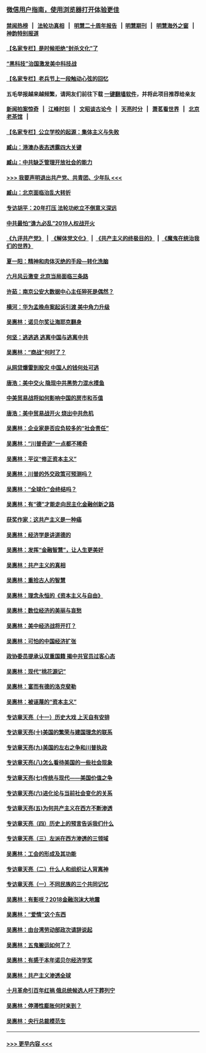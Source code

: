### [微信用户指南，使用浏览器打开体验更佳](https://github.com/gfw-breaker/banned-news1/blob/master/indexes/wechat-guide.md?t=0)
#### [禁闻热榜](热点新闻.md?t=0)  &nbsp;&nbsp;|&nbsp;&nbsp; [法轮功真相](https://github.com/gfw-breaker/truth/blob/master/README.md?t=0) &nbsp;&nbsp;|&nbsp;&nbsp; [明慧二十周年报告](https://github.com/gfw-breaker/mh-reports/blob/master/README.md?t=0) &nbsp;&nbsp;|&nbsp;&nbsp;[明慧期刊](https://github.com/gfw-breaker/mh-qikan) &nbsp;&nbsp;|&nbsp;&nbsp; [明慧海外之窗](https://github.com/gfw-breaker/mh-news/blob/master/README.md?t=0) &nbsp;&nbsp;|&nbsp;&nbsp; [神韵特别报道](https://github.com/gfw-breaker/mh-news/blob/master/shenyun.md?t=0)
#### [【名家专栏】是时候拒绝“封杀文化”了](../pages/nsc423/n11814093.md?t=02130433) 
#### [“黑科技”治国激发美中科技战](../pages/nsc423/n11638056.md?t=02130433) 
#### [【名家专栏】老兵节上一段触动心弦的回忆](../pages/nsc423/n11646016.md?t=02130433) 
#### 五毛举报越来越频繁，请网友们前往下载 [一键翻墙软件](https://github.com/gfw-breaker/ssr-accounts)，并将此项目推荐给亲友
#### [新闻拍案惊奇](https://github.com/gfw-breaker/banned-news1/blob/master/pages/link4.md) &nbsp;&nbsp;|&nbsp;&nbsp; [江峰时刻](https://github.com/gfw-breaker/banned-news1/blob/master/pages/link4.md) &nbsp;&nbsp;|&nbsp;&nbsp; [文昭谈古论今](https://github.com/gfw-breaker/banned-news1/blob/master/pages/link4.md) &nbsp;&nbsp;|&nbsp;&nbsp; [天亮时分](https://github.com/gfw-breaker/banned-news1/blob/master/pages/link4.md) &nbsp;&nbsp;|&nbsp;&nbsp; [萧茗看世界](https://github.com/gfw-breaker/banned-news1/blob/master/pages/link4.md) &nbsp;&nbsp;|&nbsp;&nbsp; [北京老茶馆](https://github.com/gfw-breaker/banned-news1/blob/master/pages/link4.md) &nbsp;&nbsp;|&nbsp;&nbsp; 
#### [【名家专栏】公立学校的起源：集体主义与失败](../pages/nsc423/n11601833.md?t=02130433) 
#### [臧山：港澳办表态透露四大关键](../pages/nsc423/n11421628.md?t=02130433) 
#### [臧山：中共缺乏管理开放社会的能力](../pages/nsc423/n11407457.md?t=02130433) 
#### [>>> 我要声明退出共产党、共青团、少年队 <<<](https://github.com/begood0513/goodnews/blob/master/quit/letter.md) 
#### [臧山：北京面临治乱大转折](../pages/nsc423/n11406895.md?t=02130433) 
#### [专访胡平：20年打压 法轮功屹立不倒意义深远](../pages/nsc423/n11398800.md?t=02130433) 
#### [中共最怕“逢九必乱”2019人权战开火](../pages/nsc423/n11385248.md?t=02130433) 
#### [《九评共产党》](https://github.com/begood0513/9ping.md/blob/master/README.md) &nbsp;|&nbsp; [《解体党文化》](../../../../jtdwh.md/blob/master/README.md)  &nbsp;|&nbsp; [《共产主义的终极目的》](../../../../gczydzjmd.md/blob/master/README.md) &nbsp;|&nbsp; [《魔鬼在统治我们的世界》](../../../../mgztzwmdsj.md/blob/master/README.md) 
#### [夏一阳：精神和肉体灭绝的手段—转化洗脑](../pages/nsc423/n11368250.md?t=02130433) 
#### [六月风云激变 北京当局面临三条路](../pages/nsc423/n11313668.md?t=02130433) 
#### [许茹：南京公安大数据中心主任猝死是偶然？](../pages/nsc423/n11064744.md?t=02130433) 
#### [横河：华为孟晚舟案起诉引渡 美中角力升级](../pages/nsc423/n11027230.md?t=02130433) 
#### [吴惠林：诺贝尔奖让海耶克翻身](../pages/nsc423/n10890049.md?t=02130433) 
#### [何坚：逃逃逃 逃离中国与逃离中共](../pages/nsc423/n10592891.md?t=02130433) 
#### [吴惠林：“商战”何时了？](../pages/nsc423/n10573558.md?t=02130433) 
#### [从网贷爆雷到股灾 中国人的钱何处可逃](../pages/nsc423/n10572800.md?t=02130433) 
#### [唐浩：美中交火 隐现中共黑势力混水摸鱼](../pages/nsc423/n10544040.md?t=02130433) 
#### [中美贸易战将如何影响中国的房市和币值](../pages/nsc423/n10543697.md?t=02130433) 
#### [唐浩：美中贸易战开火 烧出中共危机](../pages/nsc423/n10540126.md?t=02130433) 
#### [吴惠林：企业家是否应负较多的“社会责任”](../pages/nsc423/n10535022.md?t=02130433) 
#### [吴惠林：“川普奇迹”一点都不稀奇](../pages/nsc423/n10512808.md?t=02130433) 
#### [吴惠林：平议“修正资本主义”](../pages/nsc423/n10495724.md?t=02130433) 
#### [吴惠林：川普的外交政策可预测吗？](../pages/nsc423/n10462387.md?t=02130433) 
#### [吴惠林：“全球化”会终结吗？](../pages/nsc423/n10452838.md?t=02130433) 
#### [吴惠林：有“德”才能走向民主化金融创新之路](../pages/nsc423/n10432292.md?t=02130433) 
#### [获奖作家：这共产主义是一种癌](../pages/nsc423/n10431541.md?t=02130433) 
#### [吴惠林：经济学是讲道德的](../pages/nsc423/n10398014.md?t=02130433) 
#### [吴惠林：发挥“金融智慧”，让人生更美好](../pages/nsc423/n10375019.md?t=02130433) 
#### [吴惠林：共产主义的真相](../pages/nsc423/n10351394.md?t=02130433) 
#### [吴惠林：重拾古人的智慧](../pages/nsc423/n10337691.md?t=02130433) 
#### [吴惠林：理念永恒的《资本主义与自由》](../pages/nsc423/n10316274.md?t=02130433) 
#### [吴惠林：数位经济的美丽与哀愁](../pages/nsc423/n10292946.md?t=02130433) 
#### [吴惠林：美中经济战将开打？](../pages/nsc423/n10258825.md?t=02130433) 
#### [吴惠林：可怕的中国经济扩张](../pages/nsc423/n10219147.md?t=02130433) 
#### [政协委员提承认双重国籍 揭中共官员过客心态](../pages/nsc423/n10208809.md?t=02130433) 
#### [吴惠林：现代“桃花源记”](../pages/nsc423/n10185234.md?t=02130433) 
#### [吴惠林：富而有德的洛克斐勒](../pages/nsc423/n10142264.md?t=02130433) 
#### [吴惠林：被诬蔑的“资本主义”](../pages/nsc423/n10124816.md?t=02130433) 
#### [专访章天亮（十一）历史大戏 上天自有安排](../pages/nsc423/n10094905.md?t=02130433) 
#### [专访章天亮(十)美国的繁荣与建国理念的联系](../pages/nsc423/n10094899.md?t=02130433) 
#### [专访章天亮(九)美国的左右之争和川普执政](../pages/nsc423/n10094889.md?t=02130433) 
#### [专访章天亮(八)怎么看待美国的一些社会现象](../pages/nsc423/n10094857.md?t=02130433) 
#### [专访章天亮(七)传统与现代——美国价值之争](../pages/nsc423/n10093140.md?t=02130433) 
#### [专访章天亮(六)进化论与当前社会变化的关系](../pages/nsc423/n10092036.md?t=02130433) 
#### [专访章天亮(五)为何共产主义在西方不断渗透](../pages/nsc423/n10083620.md?t=02130433) 
#### [专访章天亮（四）历史上的预言告诉我们什么](../pages/nsc423/n10083606.md?t=02130433) 
#### [专访章天亮（三）左派在西方渗透的三领域](../pages/nsc423/n10081115.md?t=02130433) 
#### [吴惠林：工会的形成及其功能](../pages/nsc423/n10080633.md?t=02130433) 
#### [专访章天亮（二）什么人和组织让人背离神](../pages/nsc423/n10076637.md?t=02130433) 
#### [专访章天亮（一）不同民族的三个共同记忆](../pages/nsc423/n10074188.md?t=02130433) 
#### [吴惠林：有影呒？2018金融泡沫大地震](../pages/nsc423/n10040534.md?t=02130433) 
#### [吴惠林：“爱情”这个东西](../pages/nsc423/n10019423.md?t=02130433) 
#### [吴惠林：由台湾劳动部政次请辞说起](../pages/nsc423/n9979679.md?t=02130433) 
#### [吴惠林：五鬼搬运如何了？](../pages/nsc423/n9925338.md?t=02130433) 
#### [吴惠林：有感于本年诺贝尔经济学奖](../pages/nsc423/n9871883.md?t=02130433) 
#### [吴惠林：共产主义渗透全球](../pages/nsc423/n9812748.md?t=02130433) 
#### [十月革命引百年红祸 俄总统候选人吁下葬列宁](../pages/nsc423/n9810182.md?t=02130433) 
#### [吴惠林：停滞性膨胀何时来到？](../pages/nsc423/n9764136.md?t=02130433) 
#### [吴惠林：央行总裁模范生](../pages/nsc423/n9728134.md?t=02130433) 

----
#### [ >>> 更早内容 <<< ](../indexes/nsc423-earlier.md)
